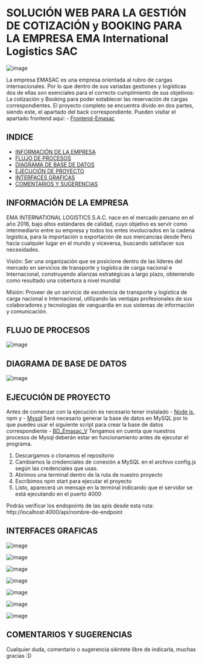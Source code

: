 # SOLUCIÓN WEB PARA LA GESTIÓN DE COTIZACIÓN y BOOKING PARA LA EMPRESA EMA International Logistics SAC 


![image](https://github.com/BryanOropeza/Backend-Emasac/assets/91310479/270c12e7-05b8-4e2a-97c2-6ed86f8aa66a)

La empresa EMASAC es una empresa orientada al rubro de cargas internacionales. Por lo que dentro de sus variadas gestiones y logísticas dos de ellas son esenciales para el
correcto cumplimiento de sus objetivos: La cotización y Booking para poder establecer las reservación de cargas correspondientes. El proyecto completo se encuentra divido en dos partes,
siendo este, el apartado del back correspondiente. Pueden visitar el apartado frontend aquí: - [Frontend-Emasac](https://github.com/BryanOropeza/Frontend-Emasac)

## INDICE
- [INFORMACIÓN DE LA EMPRESA](#Información)
- [FLUJO DE PROCESOS](#flujo-de-procesos)
- [DIAGRAMA DE BASE DE DATOS](#diagrama-de-base-de-datos)
- [EJECUCIÓN DE PROYECTO](#ejecución-de-proyecto)
- [INTERFACES GRAFICAS](#interfaces-graficas)
- [COMENTARIOS Y SUGERENCIAS](#comentarios-y-sugerencias)

## INFORMACIÓN DE LA EMPRESA

EMA INTERNATIONAL LOGISTICS S.A.C. nace en el mercado peruano en el año 2016, bajo altos estándares de calidad, cuyo objetivo es servir como intermediario entre su empresa y 
todos los entes involucrados en la cadena logística, para la importación o exportación de sus mercancías desde Perú hacia cualquier lugar en el mundo y viceversa, buscando 
satisfacer sus necesidades.

Visión:
Ser una organización que se posicione dentro de las líderes del mercado en servicios de transporte y logística de carga nacional e Internacional, construyendo alianzas estratégicas a largo plazo, obteniendo como resultado una cobertura a nivel 
mundial

Misión:
Proveer de un servicio de excelencia de transporte y logística de carga nacional e Internacional, utilizando las ventajas profesionales de sus colaboradores y tecnologías de vanguardia en sus sistemas de información y comunicación.

## FLUJO DE PROCESOS
![image](https://github.com/BryanOropeza/Backend-Emasac/assets/91310479/89b318ad-34b6-4461-b11a-f19dcc127e71)

## DIAGRAMA DE BASE DE DATOS
![image](https://github.com/BryanOropeza/Backend-Emasac/assets/91310479/b1c5d87f-ca56-44ed-9294-0e7fb16dd6e4)

## EJECUCIÓN DE PROYECTO
Antes de comenzar con la ejecución es necesario tener instalado - [Node js](https://nodejs.org/en), npm y - [Mysql](https://www.mysql.com/)
Será necesario generar la base de datos en MySQL por lo que puedes usar el siguiente script para crear la base de datos correspondiente - [BD_Emasac_V](https://utpedupe-my.sharepoint.com/:w:/g/personal/ln76303601_idat_edu_pe/EZZHJCiibURAjDddzu4ly0cBI7fyVRlMYqw4mKYafUOCyg?e=WBmKoO)
Tengamos en cuenta que nuestros procesos de Mysql deberán estar en funcionamiento antes de ejecutar el programa.

1. Descargamos o clonamos el repositorio
2. Cambiamos la credenciales de conexión a MySQL en el archivo config.js según las credenciales que usas.
3. Abrimos una terminal dentro de la ruta de nuestro proyecto
4. Escribimos npm start para ejecutar el proyecto
5. Listo, aparecerá un mensaje en la terminal indicando que el servidor se está ejecutando en el puerto 4000

Podrás verificar los endopoints de las apis desde esta ruta: http://localhost:4000/api/nombre-de-endpoint

## INTERFACES GRAFICAS

![image](https://github.com/BryanOropeza/Backend-Emasac/assets/91310479/6f952e0b-dcb3-4ab0-a289-9e153e2c890b)

![image](https://github.com/BryanOropeza/Backend-Emasac/assets/91310479/4f78656b-adcc-4e16-bb7f-b4e274943a4b)

![image](https://github.com/BryanOropeza/Backend-Emasac/assets/91310479/4c936f69-82d2-4a19-9b11-d39574434238)

![image](https://github.com/BryanOropeza/Backend-Emasac/assets/91310479/71048216-037c-4e44-8427-9eef70127583)

![image](https://github.com/BryanOropeza/Backend-Emasac/assets/91310479/bd382197-d10d-4ae5-bd31-798e9beab3af)

![image](https://github.com/BryanOropeza/Backend-Emasac/assets/91310479/9bca1667-b78c-4876-91cf-d21f688151f8)

![image](https://github.com/BryanOropeza/Backend-Emasac/assets/91310479/b6e8507f-fb28-4832-ba53-052c60507ac9)

## COMENTARIOS Y SUGERENCIAS
Cualquier duda, comentario o sugerencia siéntete libre de indicarla, muchas gracias :D





